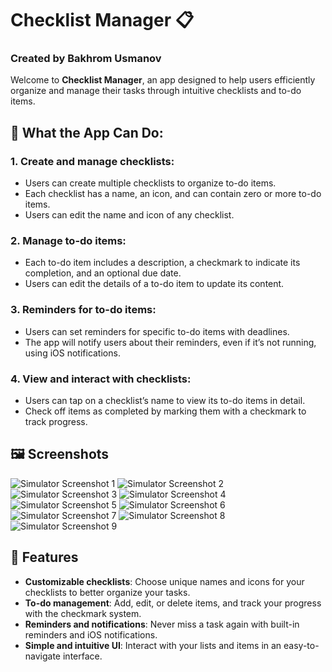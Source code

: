 # Checklist Manager 📋
### Created by Bakhrom Usmanov

Welcome to **Checklist Manager**, an app designed to help users efficiently organize and manage their tasks through intuitive checklists and to-do items.

## 📱 What the App Can Do:

### 1. **Create and manage checklists**:
   - Users can create multiple checklists to organize to-do items.
   - Each checklist has a name, an icon, and can contain zero or more to-do items.
   - Users can edit the name and icon of any checklist.

### 2. **Manage to-do items**:
   - Each to-do item includes a description, a checkmark to indicate its completion, and an optional due date.
   - Users can edit the details of a to-do item to update its content.

### 3. **Reminders for to-do items**:
   - Users can set reminders for specific to-do items with deadlines.
   - The app will notify users about their reminders, even if it’s not running, using iOS notifications.

### 4. **View and interact with checklists**:
   - Users can tap on a checklist’s name to view its to-do items in detail.
   - Check off items as completed by marking them with a checkmark to track progress.

## 🖼️ Screenshots

![Simulator Screenshot 1](Simulator%20Screenshot%20-%201.png)
![Simulator Screenshot 2](Simulator%20Screenshot%20-%202.png)
![Simulator Screenshot 3](Simulator%20Screenshot%20-%203.png)
![Simulator Screenshot 4](Simulator%20Screenshot%20-%204.png)
![Simulator Screenshot 5](Simulator%20Screenshot%20-%205.png)
![Simulator Screenshot 6](Simulator%20Screenshot%20-%206.png)
![Simulator Screenshot 7](Simulator%20Screenshot%20-%207.png)
![Simulator Screenshot 8](Simulator%20Screenshot%20-%208.png)
![Simulator Screenshot 9](Simulator%20Screenshot%20-%209.png)

## 🚀 Features
- **Customizable checklists**: Choose unique names and icons for your checklists to better organize your tasks.
- **To-do management**: Add, edit, or delete items, and track your progress with the checkmark system.
- **Reminders and notifications**: Never miss a task again with built-in reminders and iOS notifications.
- **Simple and intuitive UI**: Interact with your lists and items in an easy-to-navigate interface.
